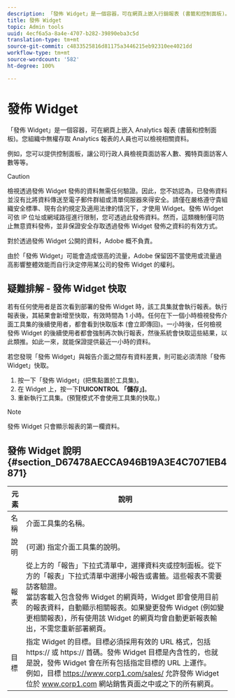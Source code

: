 ```yaml
---
description: 「發佈 Widget」是一個容器，可在網頁上嵌入行銷報表 (書籤和控制面板)。您組織中無權存取行銷報告的人員將可以檢視相關資料。
title: 發佈 Widget
topic: Admin tools
uuid: 4ecf6a5a-8a4e-4707-b282-39890eba3c5d
translation-type: tm+mt
source-git-commit: c4833525816d81175a3446215eb92310ee4021dd
workflow-type: tm+mt
source-wordcount: '582'
ht-degree: 100%

---
```



# 發佈 Widget

「發佈 Widget」是一個容器，可在網頁上嵌入 Analytics 報表 (書籤和控制面板)。您組織中無權存取 Analytics 報表的人員也可以檢視相關資料。

例如，您可以提供控制面板，讓公司行政人員檢視頁面訪客人數、獨特頁面訪客人數等等。

>[!CAUTION]
>
>檢視透過發佈 Widget 發佈的資料無需任何驗證。因此，您不妨認為，已發佈資料並沒有比將資料傳送至電子郵件群組或清單伺服器來得安全。請僅在嚴格遵守貴組織安全標準、現有合約規定及適用法律的情況下，才使用 Widget。發佈 Widget 可依 IP 位址或網域路徑進行限制，您可透過此發佈資料。然而，這類機制僅可防止無意資料發佈，並非保證安全存取透過發佈 Widget 發佈之資料的有效方式。
>
> 對於透過發佈 Widget 公開的資料，Adobe 概不負責。

由於「發佈 Widget」可能會造成很高的流量，Adobe 保留因不當使用或流量過高影響整體效能而自行決定停用某公司的發佈 Widget 的權利。

## 疑難排解 - 發佈 Widget 快取

若有任何使用者是首次看到部署的發佈 Widget 時，該工具集就會執行報表。執行報表後，其結果會新增至快取，有效時間為 1 小時。任何在下一個小時檢視發佈介面工具集的後續使用者，都會看到快取版本 (會立即傳回)。一小時後，任何檢視發佈 Widget 的後續使用者都會強制再次執行報表，然後系統會快取這些結果，以此類推。如此一來，就能保證提供最近一小時的資料。

若您發現「發佈 Widget」與報告介面之間存有資料差異，則可能必須清除「發佈 Widget」快取。

1. 按一下「發佈 Widget」(把焦點置於工具集)。
1. 在 Widget 上，按一下&#x200B;**[!UICONTROL 「儲存」]**。
1. 重新執行工具集。(預覽模式不會使用工具集的快取。)

>[!NOTE]
>
> 發佈 Widget 只會顯示報表的第一欄資料。

## 發佈 Widget 說明 {#section_D67478AECCA946B19A3E4C7071EB4871}

| 元素 | 說明 |
|--- |--- |
| 名稱 | 介面工具集的名稱。 |
| 說明 | (可選) 指定介面工具集的說明。 |
| 報表 | 從上方的「報告」下拉式清單中，選擇資料夾或控制面板。從下方的「報表」下拉式清單中選擇小報告或書籤。這些報表不需要訪客驗證。<br>當訪客載入包含發佈 Widget 的網頁時，Widget 即會使用目前的報表資料，自動顯示相關報表。如果變更發佈 Widget (例如變更相關報表)，所有使用該 Widget 的網頁均會自動更新報表輸出，不需您重新部署網頁。</br> |
| 目標 | 指定 Widget 的目標。目標必須採用有效的 URL 格式，包括 https:// 或 https:// 首碼。發佈 Widget 目標是內含性的，也就是說，發佈 Widget 會在所有包括指定目標的 URL 上運作。<br>例如，目標 https://www.corp1.com/sales/ 允許發佈 Widget 位於 www.corp1.com 網站銷售頁面之中或之下的所有網頁。</br> |
